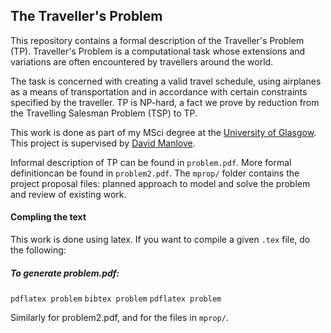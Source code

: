 ## The Traveller's Problem

This repository contains a formal description of the Traveller's Problem (TP). Traveller's Problem is a computational task whose extensions and variations are often encountered by travellers around the world.

The task is concerned with creating a valid travel schedule, using airplanes as a means of transportation and in accordance with certain constraints specified by the traveller. TP is NP-hard, a fact we prove by reduction from the Travelling Salesman Problem (TSP) to TP.

This work is done as part of my MSci degree at the [University of Glasgow](http://www.gla.ac.uk/). This project is supervised by [David Manlove](http://www.dcs.gla.ac.uk/~davidm/).

Informal description of TP can be found in `problem.pdf`. More formal definitioncan be found in `problem2.pdf`. The `mprop/` folder contains the project proposal files: planned approach to model and solve the problem and review of existing work.

#### Compling the text
This work is done using latex. If you want to compile a given `.tex` file, do the following:

##### To generate problem.pdf:
`pdflatex problem`
`bibtex problem`
`pdflatex problem`

Similarly for problem2.pdf, and for the files in `mprop/`.
